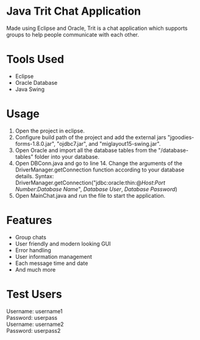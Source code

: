 # Java Trit Chat Application
Made using Eclipse and Oracle, Trit is a chat application which supports groups to help people communicate with each other.

# Tools Used
- Eclipse
- Oracle Database
- Java Swing

# Usage
1. Open the project in eclipse.
2. Configure build path of the project and add the external jars "jgoodies-forms-1.8.0.jar", "ojdbc7.jar", and "miglayout15-swing.jar".
3. Open Oracle and import all the database tables from the "/database-tables" folder into your database.
4. Open DBConn.java and go to line 14. Change the arguments of the DriverManager.getConnection function according to your database details. Syntax: DriverManager.getConnection("jdbc:oracle:thin:@*Host*:*Port Number*:*Database Name*", *Database User*, *Database Password*)
5. Open MainChat.java and run the file to start the application.

# Features
- Group chats
- User friendly and modern looking GUI
- Error handling
- User information management
- Each message time and date
- And much more

# Test Users
Username: username1 <br />
Password: userpass <br />
Username: username2 <br />
Password: userpass2
